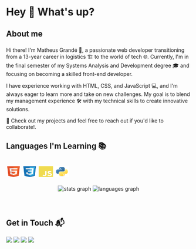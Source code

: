 <h1 align="left">Hey 👋 What's up?</h1>

###

<h2 align="left">About me</h2>

###

<p align="left">Hi there! I'm Matheus Grandé 👋, a passionate web developer transitioning from a 13-year career in logistics 🏗️ to the world of tech 🌐. Currently, I'm in the final semester of my Systems Analysis and Development degree 🎓 and focusing on becoming a skilled front-end developer.

I have experience working with HTML, CSS, and JavaScript 💻, and I'm always eager to learn more and take on new challenges. My goal is to blend my management experience 🛠️ with my technical skills to create innovative solutions.

🚀 Check out my projects and feel free to reach out if you'd like to collaborate!.</p>

###

<h2 align="left">Languages I'm Learning 📚</h2>

  <div style="display: inline_block"><br>
    <img align="center" alt="HTML" height="30" width="40" src="https://raw.githubusercontent.com/devicons/devicon/master/icons/html5/html5-original.svg">
  <img align="center" alt="CSS" height="30" width="40" src="https://raw.githubusercontent.com/devicons/devicon/master/icons/css3/css3-original.svg">
  <img align="center" alt="Js" height="30" width="40" src="https://raw.githubusercontent.com/devicons/devicon/master/icons/javascript/javascript-plain.svg">
  <img align="center" alt="Python" height="30" width="40" src="https://raw.githubusercontent.com/devicons/devicon/master/icons/python/python-original.svg">
  
</div>

###

<div align="center">
  <img src="https://github-readme-stats.vercel.app/api?username=grandematheus&hide_title=false&hide_rank=false&show_icons=true&include_all_commits=true&count_private=true&disable_animations=false&theme=dracula&locale=en&hide_border=false&order=1" height="150" alt="stats graph"  />
  <img src="https://github-readme-stats.vercel.app/api/top-langs?username=grandematheus&locale=en&hide_title=false&layout=compact&card_width=320&langs_count=5&theme=dracula&hide_border=false&order=2" height="150" alt="languages graph"  />
</div>

###


<br>

## 
<h2 align="left"> Get in Touch 📬</h2>

<div> 
  <a href="https://www.instagram.com/stories/matheusgrande_/" target="_blank"><img src="https://img.shields.io/badge/-Instagram-%23E4405F?style=for-the-badge&logo=instagram&logoColor=white" target="_blank"></a>
  <a href="mailto:matheusgrande91@hotmail.com"><img src="https://img.shields.io/badge/-Outlook-0078D4?style=for-the-badge&logo=microsoft-outlook&logoColor=white" target="_blank"></a>
  <a href="https://www.linkedin.com/in/matheusgrandegoncalves/" target="_blank"><img src="https://img.shields.io/badge/-LinkedIn-%230077B5?style=for-the-badge&logo=linkedin&logoColor=white" target="_blank"></a>
  <a href="https://drive.google.com/file/d/19h579bf_klIvRJOmCf7WywI-cydaqzzb/view?usp=drive_link" target="_blank"><img src="https://img.shields.io/badge/-Currículo-%23FF5722?style=for-the-badge&logo=google-drive&logoColor=white" target="_blank"></a>
</div>
